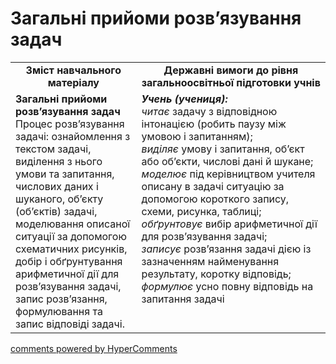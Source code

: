<div id="hypercomments_widget" class="js-hypercomments-widget invisible"></div>

# Загальні прийоми розв’язування задач
<table>
  <tr>
    <td width="40%" align="center"><b>Зміст навчального матеріалу<b></td>
    <td width="60%" align="center"><b>Державні вимоги до рівня загальноосвітньої підготовки учнів</b></td>
  </tr>
  <tr>
    <td width="40%" style="vertical-align:top !important;"><b>Загальні прийоми розв’язування задач</b><br>
Процес розв’язування задачі: ознайомлення з текстом задачі, виділення з нього умови та запитання, числових даних і шуканого, об’єкту (об’єктів) задачі, моделювання описаної ситуації за допомогою схематичних рисунків, добір і обґрунтування арифметичної дії для розв’язування задачі, запис розв’язання, формулювання та запис відповіді задачі.<br></td>
    <td width="60%" style="vertical-align:top !important;"><i><b>Учень (учениця):</b></i><br>
<i>читає</i> задачу з відповідною інтонацією (робить паузу між умовою і запитанням);<br>
<i>виділяє</i> умову і запитання, об’єкт або об’єкти, числові дані й шукане;<br>
<i>моделює</i> під керівництвом учителя описану в задачі ситуацію за допомогою короткого запису, схеми, рисунка, таблиці;<br>
<i>обґрунтовує</i> вибір арифметичної дії для розв’язування задачі;<br>
<i>записує</i> розв’язання задачі дією із зазначенням найменування результату, коротку відповідь;<br>
<i>формулює</i> усно повну відповідь на запитання задачі<br></td>
  </tr>
</table>

<div class="js-hypercomments-container">
    <a href="http://hypercomments.com" class="hc-link" title="comments widget">comments powered by HyperComments</a>
</div>